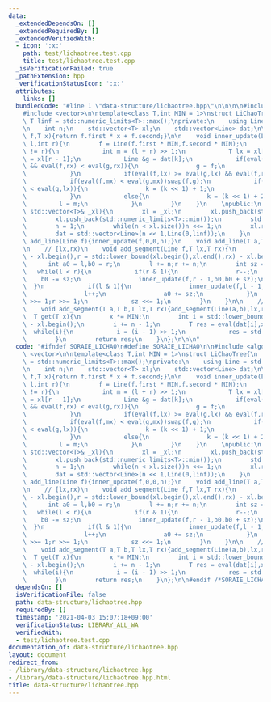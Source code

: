 ```yaml
---
data:
  _extendedDependsOn: []
  _extendedRequiredBy: []
  _extendedVerifiedWith:
  - icon: ':x:'
    path: test/lichaotree.test.cpp
    title: test/lichaotree.test.cpp
  _isVerificationFailed: true
  _pathExtension: hpp
  _verificationStatusIcon: ':x:'
  attributes:
    links: []
  bundledCode: "#line 1 \"data-structure/lichaotree.hpp\"\n\n\n\n#include <algorithm>\n\
    #include <vector>\n\ntemplate<class T,int MIN = 1>\nstruct LiChaoTree{\n    const\
    \ T linf = std::numeric_limits<T>::max();\nprivate:\n    using Line = std::pair<T,T>;\n\
    \n    int n;\n    std::vector<T> xl;\n    std::vector<Line> dat;\n\n    T eval(Line\
    \ f,T x){return f.first * x + f.second;}\n\n    void inner_update(Line f,int k,int\
    \ l,int r){\n        f = Line(f.first * MIN,f.second * MIN);\n        while(l\
    \ != r){\n            int m = (l + r) >> 1;\n            T lx = xl[l],mx = xl[m],rx\
    \ = xl[r - 1];\n            Line &g = dat[k];\n            if(eval(f,lx) < eval(g,lx)\
    \ && eval(f,rx) < eval(g,rx)){\n                g = f;\n                return;\n\
    \            }\n            if(eval(f,lx) >= eval(g,lx) && eval(f,rx) >= eval(g,rx))return;\n\
    \            if(eval(f,mx) < eval(g,mx))swap(f,g);\n            if(eval(f,lx)\
    \ < eval(g,lx)){\n                k = (k << 1) + 1;\n                r = m;\n\
    \            }\n            else{\n                k = (k << 1) + 2;\n       \
    \         l = m;\n            }\n        }\n    }\n    \npublic:\n    LiChaoTree(const\
    \ std::vector<T>& _xl){\n        xl = _xl;\n        xl.push_back(std::numeric_limits<T>::max());\n\
    \        xl.push_back(std::numeric_limits<T>::min());\n        std::sort(xl.begin(),xl.end());xl.erase(std::unique(xl.begin(),xl.end()),xl.end());\n\
    \        n = 1;\n        while(n < xl.size())n <<= 1;\n        xl.resize(n,xl.back());\n\
    \        dat = std::vector<Line>(n << 1,Line(0,linf));\n    }\n    \n    void\
    \ add_line(Line f){inner_update(f,0,0,n);}\n    void add_line(T a,T b){inner_update(Line(a,b));}\n\
    \n    // [lx,rx)\n    void add_segment(Line f,T lx,T rx){\n        int l = std::lower_bound(xl.begin(),xl.end(),lx)\
    \ - xl.begin(),r = std::lower_bound(xl.begin(),xl.end(),rx) - xl.begin();\n  \
    \      int a0 = l,b0 = r;\n        l += n;r += n;\n        int sz = 1;\n     \
    \   while(l < r){\n            if(r & 1){\n                r--;\n            \
    \    b0 -= sz;\n                inner_update(f,r - 1,b0,b0 + sz);\n          \
    \  }\n            if(l & 1){\n                inner_update(f,l - 1,a0,a0 + sz);\n\
    \                l++;\n                a0 += sz;\n            }\n            l\
    \ >>= 1;r >>= 1;\n            sz <<= 1;\n        }\n    }\n\n    // [lx,rx)\n\
    \    void add_segment(T a,T b,T lx,T rx){add_segment(Line(a,b),lx,rx);}\n\n  \
    \  T get(T x){\n        x *= MIN;\n        int i = std::lower_bound(xl.begin(),xl.end(),x)\
    \ - xl.begin();\n        i += n - 1;\n        T res = eval(dat[i],x);\n      \
    \  while(i){\n            i = (i - 1) >> 1;\n            res = std::min(res,eval(dat[i],x));\n\
    \        }\n        return res;\n    }\n};\n\n\n"
  code: "#ifndef SORAIE_LICHAO\n#define SORAIE_LICHAO\n\n#include <algorithm>\n#include\
    \ <vector>\n\ntemplate<class T,int MIN = 1>\nstruct LiChaoTree{\n    const T linf\
    \ = std::numeric_limits<T>::max();\nprivate:\n    using Line = std::pair<T,T>;\n\
    \n    int n;\n    std::vector<T> xl;\n    std::vector<Line> dat;\n\n    T eval(Line\
    \ f,T x){return f.first * x + f.second;}\n\n    void inner_update(Line f,int k,int\
    \ l,int r){\n        f = Line(f.first * MIN,f.second * MIN);\n        while(l\
    \ != r){\n            int m = (l + r) >> 1;\n            T lx = xl[l],mx = xl[m],rx\
    \ = xl[r - 1];\n            Line &g = dat[k];\n            if(eval(f,lx) < eval(g,lx)\
    \ && eval(f,rx) < eval(g,rx)){\n                g = f;\n                return;\n\
    \            }\n            if(eval(f,lx) >= eval(g,lx) && eval(f,rx) >= eval(g,rx))return;\n\
    \            if(eval(f,mx) < eval(g,mx))swap(f,g);\n            if(eval(f,lx)\
    \ < eval(g,lx)){\n                k = (k << 1) + 1;\n                r = m;\n\
    \            }\n            else{\n                k = (k << 1) + 2;\n       \
    \         l = m;\n            }\n        }\n    }\n    \npublic:\n    LiChaoTree(const\
    \ std::vector<T>& _xl){\n        xl = _xl;\n        xl.push_back(std::numeric_limits<T>::max());\n\
    \        xl.push_back(std::numeric_limits<T>::min());\n        std::sort(xl.begin(),xl.end());xl.erase(std::unique(xl.begin(),xl.end()),xl.end());\n\
    \        n = 1;\n        while(n < xl.size())n <<= 1;\n        xl.resize(n,xl.back());\n\
    \        dat = std::vector<Line>(n << 1,Line(0,linf));\n    }\n    \n    void\
    \ add_line(Line f){inner_update(f,0,0,n);}\n    void add_line(T a,T b){inner_update(Line(a,b));}\n\
    \n    // [lx,rx)\n    void add_segment(Line f,T lx,T rx){\n        int l = std::lower_bound(xl.begin(),xl.end(),lx)\
    \ - xl.begin(),r = std::lower_bound(xl.begin(),xl.end(),rx) - xl.begin();\n  \
    \      int a0 = l,b0 = r;\n        l += n;r += n;\n        int sz = 1;\n     \
    \   while(l < r){\n            if(r & 1){\n                r--;\n            \
    \    b0 -= sz;\n                inner_update(f,r - 1,b0,b0 + sz);\n          \
    \  }\n            if(l & 1){\n                inner_update(f,l - 1,a0,a0 + sz);\n\
    \                l++;\n                a0 += sz;\n            }\n            l\
    \ >>= 1;r >>= 1;\n            sz <<= 1;\n        }\n    }\n\n    // [lx,rx)\n\
    \    void add_segment(T a,T b,T lx,T rx){add_segment(Line(a,b),lx,rx);}\n\n  \
    \  T get(T x){\n        x *= MIN;\n        int i = std::lower_bound(xl.begin(),xl.end(),x)\
    \ - xl.begin();\n        i += n - 1;\n        T res = eval(dat[i],x);\n      \
    \  while(i){\n            i = (i - 1) >> 1;\n            res = std::min(res,eval(dat[i],x));\n\
    \        }\n        return res;\n    }\n};\n\n#endif /*SORAIE_LICHAO*/"
  dependsOn: []
  isVerificationFile: false
  path: data-structure/lichaotree.hpp
  requiredBy: []
  timestamp: '2021-04-03 15:07:18+09:00'
  verificationStatus: LIBRARY_ALL_WA
  verifiedWith:
  - test/lichaotree.test.cpp
documentation_of: data-structure/lichaotree.hpp
layout: document
redirect_from:
- /library/data-structure/lichaotree.hpp
- /library/data-structure/lichaotree.hpp.html
title: data-structure/lichaotree.hpp
---
```


